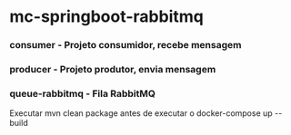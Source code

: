 # mc-springboot-rabbitmq

### consumer - Projeto consumidor, recebe mensagem
### producer - Projeto produtor, envia mensagem
### queue-rabbitmq - Fila RabbitMQ

Executar mvn clean package antes de executar o docker-compose up --build